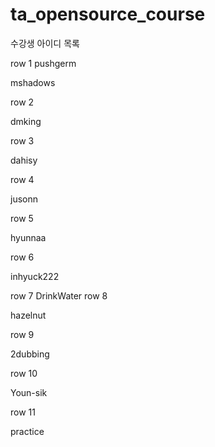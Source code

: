# ta_opensource_course

수강생 아이디 목록

row 1
pushgerm


mshadows


row 2

dmking

row 3

dahisy

row 4

jusonn

row 5

hyunnaa

row 6

inhyuck222

row 7
DrinkWater
row 8

hazelnut

row 9

2dubbing

row 10

Youn-sik

row 11

practice
